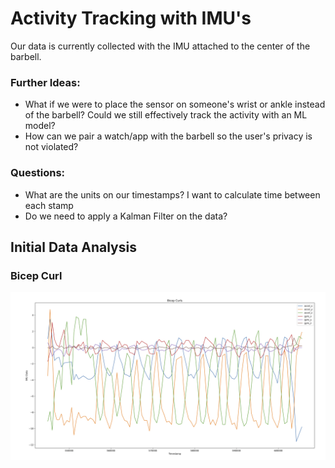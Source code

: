 # Activity Tracking with IMU's

Our data is currently collected with the IMU attached to the center of the barbell.

### Further Ideas:
- What if we were to place the sensor on someone's wrist or ankle instead of the barbell? Could we still effectively track the activity with an ML model?
- How can we pair a watch/app with the barbell so the user's privacy is not violated?


### Questions:
- What are the units on our timestamps? I want to calculate time between each stamp
- Do we need to apply a Kalman Filter on the data?

## Initial Data Analysis

### Bicep Curl

![alt text](image.png)